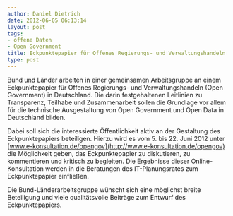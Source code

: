 ```yaml
---
author: Daniel Dietrich
date: 2012-06-05 06:13:14
layout: post
tags:
- offene Daten
- Open Government
title: Eckpunktepapier für Offenes Regierungs- und Verwaltungshandeln
type: post
---
```


Bund und Länder arbeiten in einer gemeinsamen Arbeitsgruppe an einem Eckpunktepapier für Offenes Regierungs- und Verwaltungshandeln (Open Government) in Deutschland. Die darin festgehaltenen Leitlinien zu Transparenz, Teilhabe und Zusammenarbeit sollen die Grundlage vor allem für die technische Ausgestaltung von Open Government und Open Data in Deutschland bilden.

Dabei soll sich die interessierte Öffentlichkeit aktiv an der Gestaltung des Eckpunktepapiers beteiligen. Hierzu wird es vom 5. bis 22. Juni 2012 unter [www.e-konsultation.de/opengov](http://www.e-konsultation.de/opengov) die Möglichkeit geben, das Eckpunktepapier zu diskutieren, zu kommentieren und kritisch zu begleiten. Die Ergebnisse dieser Online-Konsultation werden in die Beratungen des IT-Planungsrates zum Eckpunktepapier einfließen.

Die Bund-Länderarbeitsgruppe wünscht sich eine möglichst breite Beteiligung und viele qualitätsvolle Beiträge zum Entwurf des Eckpunktepapiers.